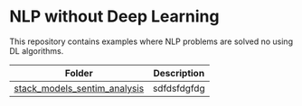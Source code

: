 # NLP without Deep Learning

This repository contains examples where NLP problems are solved no using DL algorithms.

Folder| Description
------|---------
[stack_models_sentim_analysis](https://github.com/njsdias/sentiment_no_dl/tree/main/stack_models_sentim_analysis)| sdfdsfdgfdg
